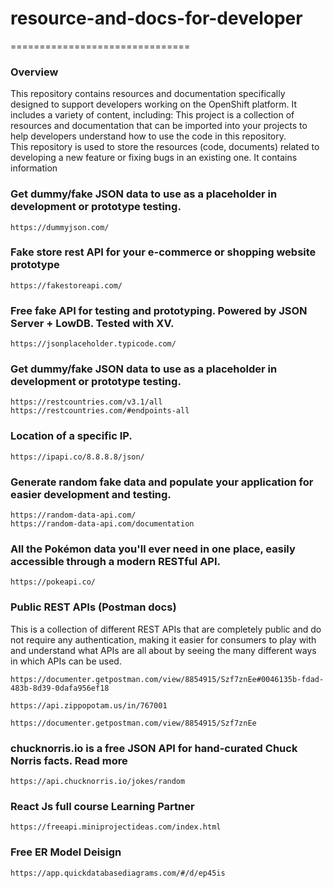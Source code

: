# resource-and-docs-for-developer

===============================

### Overview

This repository contains resources and documentation specifically designed to support developers working on the OpenShift platform. It includes a variety of content, including:
This project is a collection of resources and documentation that can be imported into your projects to help developers understand how to use the code in this repository. <br>
This repository is used to store the resources (code, documents) related to developing a new feature or fixing bugs in an existing one. It contains information

### Get dummy/fake JSON data to use as a placeholder in development or prototype testing.

`https://dummyjson.com/` <br>

### Fake store rest API for your e-commerce or shopping website prototype

`https://fakestoreapi.com/` <br>

### Free fake API for testing and prototyping. Powered by JSON Server + LowDB. Tested with XV.

`https://jsonplaceholder.typicode.com/` <br>

### Get dummy/fake JSON data to use as a placeholder in development or prototype testing.

`https://restcountries.com/v3.1/all` <br>
`https://restcountries.com/#endpoints-all` <br>

### Location of a specific IP.

`https://ipapi.co/8.8.8.8/json/` <br>

### Generate random fake data and populate your application for easier development and testing.

`https://random-data-api.com/` <br>
`https://random-data-api.com/documentation` <br>

### All the Pokémon data you'll ever need in one place, easily accessible through a modern RESTful API.

`https://pokeapi.co/` <br>

### Public REST APIs (Postman docs)

This is a collection of different REST APIs that are completely public and do not require any authentication, making it easier for consumers to play with and understand what APIs are all about by seeing the many different ways in which APIs can be used.

`https://documenter.getpostman.com/view/8854915/Szf7znEe#0046135b-fdad-483b-8d39-0dafa956ef18` <br>

`https://api.zippopotam.us/in/767001` <br>

`https://documenter.getpostman.com/view/8854915/Szf7znEe` <br>


### chucknorris.io is a free JSON API for hand-curated Chuck Norris facts. Read more

`https://api.chucknorris.io/jokes/random` <br>


### React Js full course Learning Partner <Youtube>

`https://freeapi.miniprojectideas.com/index.html` <br>

### Free ER Model Deisign

`https://app.quickdatabasediagrams.com/#/d/ep45is` <br>




